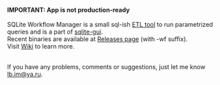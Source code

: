 **IMPORTANT: App is not production-ready**<br><br>
SQLite Workflow Manager is a small sql-ish [ETL tool](https://en.wikipedia.org/wiki/Extract,_transform,_load) to run parametrized queries and is a part of [sqlite-gui](https://github.com/little-brother/sqlite-gui).<br> 
Recent binaries are available at [Releases page](https://github.com/little-brother/sqlite-gui/releases) (with -wf suffix).<br>
Visit [Wiki](https://github.com/little-brother/sqlite-wf/wiki) to learn more.<br><br>

If you have any problems, comments or suggestions, just let me know <a href="mailto:lb.im@ya.ru?subject=sqlite-wf">lb.im@ya.ru</a>.